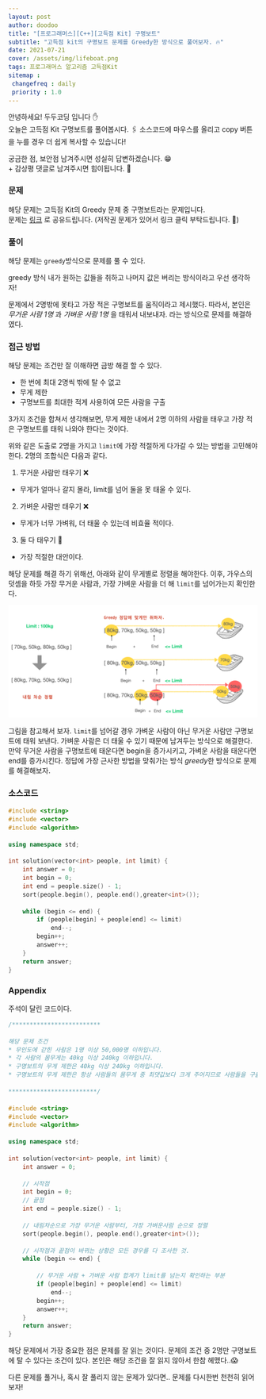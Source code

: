 ```yaml
---
layout: post
author: doodoo
title: "[프로그래머스][C++][고득점 Kit] 구명보트"
subtitle: "고득점 kit의 구명보트 문제를 Greedy한 방식으로 풀어보자. 🔥"
date: 2021-07-21
cover: /assets/img/lifeboat.png
tags: 프로그래머스 알고리즘 고득점Kit
sitemap :
 changefreq : daily
 priority : 1.0
---
```

안녕하세요! <span class="doodoo">두두코딩</span> 입니다 ✋ <br>
오늘은 고득점 Kit 구명보트를 풀어봅시다.
🖇 소스코드에 마우스를 올리고 <span class="tip">copy</span> 버튼을 누를 경우 더 쉽게 복사할 수 있습니다!

궁금한 점, 보안점 남겨주시면 성실히 답변하겠습니다. 😁 <br>
\+ 감상평 댓글로 남겨주시면 힘이됩니다. 🙇

### 문제
해당 문제는 고득점 Kit의 Greedy 문제 중 구명보트라는 문제입니다. <br>
문제는 [링크](https://programmers.co.kr/learn/courses/30/lessons/42885) 로 공유드립니다. (저작권 문제가 있어서 링크 클릭 부탁드립니다. 🙇)

### 풀이
해당 문제는 `greedy`방식으로 문제를 풀 수 있다.

<span class="tip">greedy 방식</span> 내가 원하는 값들을 취하고 나머지 값은 버리는 방식이라고 우선 생각하자!

문제에서 2명밖에 못타고 가장 적은 구명보트를 움직이라고 제시했다. 따라서, 본인은 *무거운 사람 1명* 과 *가벼운 사람 1명* 을 태워서 내보내자. 라는 방식으로 문제를 해결하였다.

### 접근 방법
해당 문제는 조건만 잘 이해하면 금방 해결 할 수 있다.

- 한 번에 최대 2명씩 밖에 탈 수 없고
- 무게 제한
- 구명보트를 최대한 적게 사용하여 모든 사람을 구출

3가지 조건을 합쳐서 생각해보면, 무게 제한 내에서 2명 이하의 사람을 태우고 가장 적은 구명보트를 태워 나와야 한다는 것이다.

위와 같은 도출로 2명을 가지고 `limit`에 가장 적절하게 다가갈 수 있는 방법을 고민해야한다. 2명의 조합식은 다음과 같다.

1. 무거운 사람만 태우기 ❌
  - 무게가 얼마나 갈지 몰라, limit를 넘어 둘을 못 태울 수 있다.

2. 가벼운 사람만 태우기 ❌
  - 무게가 너무 가벼워, 더 태울 수 있는데 비효율 적이다.

3. 둘 다 태우기 🔵
  - 가장 적절한 대안이다.

해당 문제를 해결 하기 위해선, 아래와 같이 무게별로 정렬을 해야한다. 이후, 가우스의 덧셈을 하듯 가장 무거운 사람과, 가장 가벼운 사람을 더 해 `limit`를 넘어가는지 확인한다.

![lifeboat](/assets/img/lifeboat.png)

그림을 참고해서 보자. `limit`를 넘어갈 경우 가벼운 사람이 아닌 무거운 사람만 구명보트에 태워 보낸다. 가벼운 사람은 더 태울 수 있기 때문에 남겨두는 방식으로 해결한다. 만약 무거운 사람을 구명보트에 태운다면 begin을 증가시키고, 가벼운 사람을 태운다면 end를 증가시킨다. 정답에 가장 근사한 방법을 맞춰가는 방식 *greedy*한 방식으로 문제를 해결해보자.

### 소스코드
```cpp
#include <string>
#include <vector>
#include <algorithm>

using namespace std;

int solution(vector<int> people, int limit) {
    int answer = 0;
    int begin = 0;
    int end = people.size() - 1;
    sort(people.begin(), people.end(),greater<int>());

    while (begin <= end) {
        if (people[begin] + people[end] <= limit)
            end--;
        begin++;
        answer++;
    }
    return answer;
}
```

### Appendix
주석이 달린 코드이다.

```cpp
/*************************

해당 문제 조건
* 무인도에 갇힌 사람은 1명 이상 50,000명 이하입니다.
* 각 사람의 몸무게는 40kg 이상 240kg 이하입니다.
* 구명보트의 무게 제한은 40kg 이상 240kg 이하입니다.
* 구명보트의 무게 제한은 항상 사람들의 몸무게 중 최댓값보다 크게 주어지므로 사람들을 구출할 수 없는 경우는 없습니다.

*************************/

#include <string>
#include <vector>
#include <algorithm>

using namespace std;

int solution(vector<int> people, int limit) {
    int answer = 0;

    // 시작점
    int begin = 0;
    // 끝점
    int end = people.size() - 1;

    // 내림차순으로 가장 무거운 사람부터, 가장 가벼운사람 순으로 정렬
    sort(people.begin(), people.end(),greater<int>());

    // 시작점과 끝점이 바뀌는 상황은 모든 경우를 다 조사한 것.
    while (begin <= end) {

        // 무거운 사람 + 가벼운 사람 합계가 limit를 넘는지 확인하는 부분
        if (people[begin] + people[end] <= limit)
            end--;
        begin++;
        answer++;
    }
    return answer;
}
```

해당 문제에서 가장 중요한 점은 <span class="tip">문제를 잘 읽는 것</span>이다. 문제의 조건 중 2명만 구명보트에 탈 수 있다는 조건이 있다. 본인은 해당 조건을 잘 읽지 않아서 한참 헤맸다..😱

다른 문제를 풀거나, 혹시 잘 풀리지 않는 문제가 있다면.. 문제를 다시한번 천천히 읽어보자!

